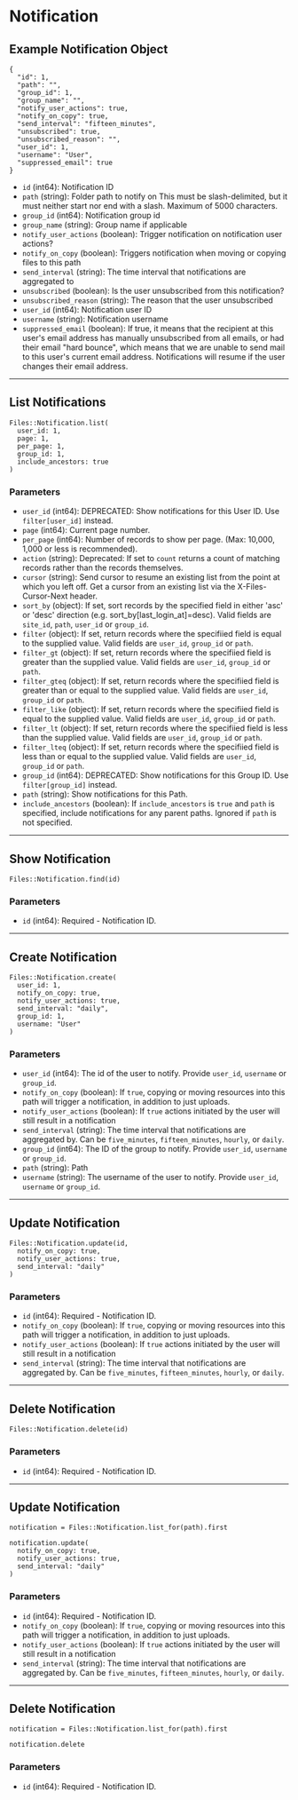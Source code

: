 # Notification

## Example Notification Object

```
{
  "id": 1,
  "path": "",
  "group_id": 1,
  "group_name": "",
  "notify_user_actions": true,
  "notify_on_copy": true,
  "send_interval": "fifteen_minutes",
  "unsubscribed": true,
  "unsubscribed_reason": "",
  "user_id": 1,
  "username": "User",
  "suppressed_email": true
}
```

* `id` (int64): Notification ID
* `path` (string): Folder path to notify on This must be slash-delimited, but it must neither start nor end with a slash. Maximum of 5000 characters.
* `group_id` (int64): Notification group id
* `group_name` (string): Group name if applicable
* `notify_user_actions` (boolean): Trigger notification on notification user actions?
* `notify_on_copy` (boolean): Triggers notification when moving or copying files to this path
* `send_interval` (string): The time interval that notifications are aggregated to
* `unsubscribed` (boolean): Is the user unsubscribed from this notification?
* `unsubscribed_reason` (string): The reason that the user unsubscribed
* `user_id` (int64): Notification user ID
* `username` (string): Notification username
* `suppressed_email` (boolean): If true, it means that the recipient at this user's email address has manually unsubscribed from all emails, or had their email "hard bounce", which means that we are unable to send mail to this user's current email address. Notifications will resume if the user changes their email address.


---

## List Notifications

```
Files::Notification.list(
  user_id: 1, 
  page: 1, 
  per_page: 1, 
  group_id: 1, 
  include_ancestors: true
)
```

### Parameters

* `user_id` (int64): DEPRECATED: Show notifications for this User ID. Use `filter[user_id]` instead.
* `page` (int64): Current page number.
* `per_page` (int64): Number of records to show per page.  (Max: 10,000, 1,000 or less is recommended).
* `action` (string): Deprecated: If set to `count` returns a count of matching records rather than the records themselves.
* `cursor` (string): Send cursor to resume an existing list from the point at which you left off.  Get a cursor from an existing list via the X-Files-Cursor-Next header.
* `sort_by` (object): If set, sort records by the specified field in either 'asc' or 'desc' direction (e.g. sort_by[last_login_at]=desc). Valid fields are `site_id`, `path`, `user_id` or `group_id`.
* `filter` (object): If set, return records where the specifiied field is equal to the supplied value. Valid fields are `user_id`, `group_id` or `path`.
* `filter_gt` (object): If set, return records where the specifiied field is greater than the supplied value. Valid fields are `user_id`, `group_id` or `path`.
* `filter_gteq` (object): If set, return records where the specifiied field is greater than or equal to the supplied value. Valid fields are `user_id`, `group_id` or `path`.
* `filter_like` (object): If set, return records where the specifiied field is equal to the supplied value. Valid fields are `user_id`, `group_id` or `path`.
* `filter_lt` (object): If set, return records where the specifiied field is less than the supplied value. Valid fields are `user_id`, `group_id` or `path`.
* `filter_lteq` (object): If set, return records where the specifiied field is less than or equal to the supplied value. Valid fields are `user_id`, `group_id` or `path`.
* `group_id` (int64): DEPRECATED: Show notifications for this Group ID. Use `filter[group_id]` instead.
* `path` (string): Show notifications for this Path.
* `include_ancestors` (boolean): If `include_ancestors` is `true` and `path` is specified, include notifications for any parent paths. Ignored if `path` is not specified.


---

## Show Notification

```
Files::Notification.find(id)
```

### Parameters

* `id` (int64): Required - Notification ID.


---

## Create Notification

```
Files::Notification.create(
  user_id: 1, 
  notify_on_copy: true, 
  notify_user_actions: true, 
  send_interval: "daily", 
  group_id: 1, 
  username: "User"
)
```

### Parameters

* `user_id` (int64): The id of the user to notify. Provide `user_id`, `username` or `group_id`.
* `notify_on_copy` (boolean): If `true`, copying or moving resources into this path will trigger a notification, in addition to just uploads.
* `notify_user_actions` (boolean): If `true` actions initiated by the user will still result in a notification
* `send_interval` (string): The time interval that notifications are aggregated by.  Can be `five_minutes`, `fifteen_minutes`, `hourly`, or `daily`.
* `group_id` (int64): The ID of the group to notify.  Provide `user_id`, `username` or `group_id`.
* `path` (string): Path
* `username` (string): The username of the user to notify.  Provide `user_id`, `username` or `group_id`.


---

## Update Notification

```
Files::Notification.update(id, 
  notify_on_copy: true, 
  notify_user_actions: true, 
  send_interval: "daily"
)
```

### Parameters

* `id` (int64): Required - Notification ID.
* `notify_on_copy` (boolean): If `true`, copying or moving resources into this path will trigger a notification, in addition to just uploads.
* `notify_user_actions` (boolean): If `true` actions initiated by the user will still result in a notification
* `send_interval` (string): The time interval that notifications are aggregated by.  Can be `five_minutes`, `fifteen_minutes`, `hourly`, or `daily`.


---

## Delete Notification

```
Files::Notification.delete(id)
```

### Parameters

* `id` (int64): Required - Notification ID.


---

## Update Notification

```
notification = Files::Notification.list_for(path).first

notification.update(
  notify_on_copy: true,
  notify_user_actions: true,
  send_interval: "daily"
)
```

### Parameters

* `id` (int64): Required - Notification ID.
* `notify_on_copy` (boolean): If `true`, copying or moving resources into this path will trigger a notification, in addition to just uploads.
* `notify_user_actions` (boolean): If `true` actions initiated by the user will still result in a notification
* `send_interval` (string): The time interval that notifications are aggregated by.  Can be `five_minutes`, `fifteen_minutes`, `hourly`, or `daily`.


---

## Delete Notification

```
notification = Files::Notification.list_for(path).first

notification.delete
```

### Parameters

* `id` (int64): Required - Notification ID.
